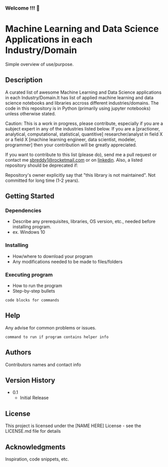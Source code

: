 ### Welcome !!! 👋

<!--
**sbreddy2020/sbreddy2020** is a ✨ _special_ ✨ repository because its `README.md` (this file) appears on your GitHub profile.

Here are some ideas to get you started:

- 🔭 I’m currently working on ...
- 🌱 I’m currently learning ...
- 👯 I’m looking to collaborate on ...
- 🤔 I’m looking for help with ...
- 💬 Ask me about ...
- 📫 How to reach me: ...
- 😄 Pronouns: ...
- ⚡ Fun fact: ...
-->
# Machine Learning and Data Science Applications in each Industry/Domain

Simple overview of use/purpose.

## Description

A curated list of awesome Machine Learning and Data Science applications in each Industry/Domain.It has list of applied machine learning and data science notebooks and libraries accross different industries/domains. The code in this repository is in Python (primarily using jupyter notebooks) unless otherwise stated. 

Caution: This is a work in progress, please contribute, especially if you are a subject expert in any of the industries listed below. If you are a [practioner, analytical, computational, statistical, quantitive] researcher/analyst in field X or a field X [machine learning engineer, data scientist, modeler, programmer] then your contribution will be greatly appreciated.

If you want to contribute to this list (please do), send me a pull request or contact me sbreddy1@rocketmail.com or on [linkedin](https://www.linkedin.com/in/bhaskarareddysannapureddy/). Also, a listed repository should be deprecated if:

Repository's owner explicitly say that "this library is not maintained".
Not committed for long time (1-2 years).

## Getting Started

### Dependencies

* Describe any prerequisites, libraries, OS version, etc., needed before installing program.
* ex. Windows 10

### Installing

* How/where to download your program
* Any modifications needed to be made to files/folders

### Executing program

* How to run the program
* Step-by-step bullets
```
code blocks for commands
```

## Help

Any advise for common problems or issues.
```
command to run if program contains helper info
```

## Authors

Contributors names and contact info


## Version History

* 0.1
    * Initial Release

## License

This project is licensed under the [NAME HERE] License - see the LICENSE.md file for details

## Acknowledgments

Inspiration, code snippets, etc.

</body>
</html>
